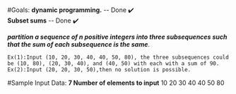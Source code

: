 #Goals: 
  **dynamic programming.** -- Done :heavy_check_mark:  
  **Subset sums** -- Done :heavy_check_mark:  

  **_partition a sequence of n positive integers into three subsequences such that the sum of each subsequence is the
same_**. 

	Ex(1):Input (10, 20, 30, 40, 40, 50, 80), the three subsequences could be (10, 80), (20, 30, 40), and (40, 50) with each with a sum of 90.
	Ex(2):Input (20, 20, 30, 50),then no solution is possible.
	
#Sample Input Data:
      **7 Number of elements to input**
	10
	20
	30
	40
	40
	50
	80
	
